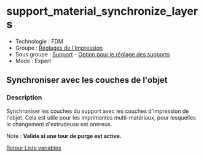# support_material_synchronize_layers

* Technologie : FDM
* Groupe : [Réglages de l'Impression](../print_settings/print_settings.md)
* Sous groupe : [Support](../print_settings/print_settings.md#support) - [Option pour le réglage des supports](../print_settings/print_settings.md#option-pour-le-réglage-des-supports)
* Mode : Expert

## Synchroniser avec les couches de l'objet

### Description

Synchroniser les couches du support avec les couches d'impression de l'objet.
Cela est utile pour les imprimantes multi-matériaux, pour lesquelles le changement d'extrudeuse est onéreux.

Note : **Valide si une tour de purge est active.**

[Retour Liste variables](variable_list.md)